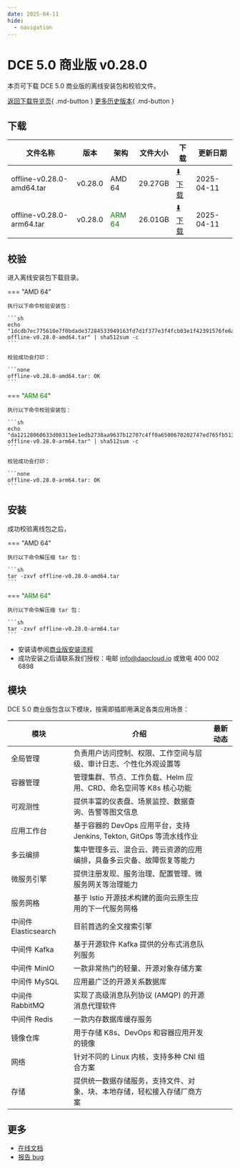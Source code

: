 ```yaml
---
date: 2025-04-11
hide:
  - navigation
---
```


# DCE 5.0 商业版 v0.28.0

本页可下载 DCE 5.0 商业版的离线安装包和校验文件。

[返回下载导览页](../index.md#_2){ .md-button } [更多历史版本](./dce5-installer-history.md){ .md-button }

## 下载

| 文件名称 | 版本 | 架构 | 文件大小 | 下载 | 更新日期 |
| ------- | --- | ---- | ------ | --- | ------- |
| offline-v0.28.0-amd64.tar | v0.28.0 | AMD 64 | 29.27GB | [:arrow_down: 下载](https://qiniu-download-public.daocloud.io/DaoCloud_Enterprise/dce5/offline-v0.28.0-amd64.tar) | 2025-04-11 |
| offline-v0.28.0-arm64.tar | v0.28.0 | <font color="green">ARM 64</font> | 26.01GB | [:arrow_down: 下载](https://qiniu-download-public.daocloud.io/DaoCloud_Enterprise/dce5/offline-v0.28.0-arm64.tar) | 2025-04-11 |

## 校验

进入离线安装包下载目录。

=== "AMD 64"

    执行以下命令校验安装包：

    ```sh
    echo "1dcdb7ec775610e7f0bdade37284533949163fd7d1f377e3f4fcb03e1f42391576fe6afbab928ded6368899c7d4d94e9e6d3dd4e5ab0c9a17750be676b2bd7fa  offline-v0.28.0-amd64.tar" | sha512sum -c
    ```

    校验成功会打印：

    ```none
    offline-v0.28.0-amd64.tar: OK
    ```

=== "<font color="green">ARM 64</font>"

    执行以下命令校验安装包：

    ```sh
    echo "da12128060633d08313ee1edb2738aa9637b12707c4ff0a6500670202747ed765fb513124ba826a19427adcf1f78103afa124de59ee91c00f6c869cb7876b10a  offline-v0.28.0-arm64.tar" | sha512sum -c
    ```

    校验成功会打印：

    ```none
    offline-v0.28.0-arm64.tar: OK
    ```

## 安装

成功校验离线包之后，

=== "AMD 64"

    执行以下命令解压缩 tar 包：

    ```sh
    tar -zxvf offline-v0.28.0-amd64.tar
    ```

=== "<font color="green">ARM 64</font>"

    执行以下命令解压缩 tar 包：

    ```sh
    tar -zxvf offline-v0.28.0-arm64.tar
    ```

- 安装请参阅[商业版安装流程](../../install/commercial/start-install.md)
- 成功安装之后请联系我们授权：电邮 info@daocloud.io 或致电 400 002 6898

## 模块

DCE 5.0 商业版包含以下模块，按需即插即用满足各类应用场景：

| 模块 | 介绍 | 最新动态 |
| ---- | --- | ------ |
| 全局管理 | 负责用户访问控制、权限、工作空间与层级、审计日志、个性化外观设置等 | [](../../ghippo/intro/release-notes.md#) |
| 容器管理 | 管理集群、节点、工作负载、Helm 应用、CRD、命名空间等 K8s 核心功能 | [](../../kpanda/intro/release-notes.md#) |
| 可观测性 | 提供丰富的仪表盘、场景监控、数据查询、告警等图文信息 | [](../../insight/intro/release-notes.md#) |
| 应用工作台 | 基于容器的 DevOps 应用平台，支持 Jenkins, Tekton, GitOps 等流水线作业 | [](../../amamba/intro/release-notes.md#) |
| 多云编排 | 集中管理多云、混合云、跨云资源的应用编排，具备多云灾备、故障恢复等能力 | [](../../kairship/intro/release-notes.md#) |
| 微服务引擎 | 提供注册发现、服务治理、配置管理、微服务网关等治理能力 | [](../../skoala/intro/release-notes.md#) |
| 服务网格 | 基于 Istio 开源技术构建的面向云原生应用的下一代服务网格 | [](../../mspider/intro/release-notes.md#) |
| 中间件 Elasticsearch | 目前首选的全文搜索引擎 | [](../../middleware/elasticsearch/release-notes.md#) |
| 中间件 Kafka | 基于开源软件 Kafka 提供的分布式消息队列服务 | [](../../middleware/kafka/release-notes.md#) |
| 中间件 MinIO | 一款非常热门的轻量、开源对象存储方案 | [](../../middleware/minio/release-notes.md#) |
| 中间件 MySQL | 应用最广泛的开源关系数据库 | [](../../middleware/mysql/release-notes.md#) |
| 中间件 RabbitMQ | 实现了高级消息队列协议 (AMQP) 的开源消息代理软件 | [](../../middleware/rabbitmq/release-notes.md#) |
| 中间件 Redis | 一款内存数据库缓存服务 | [](../../middleware/redis/release-notes.md#) |
| 镜像仓库 | 用于存储 K8s、DevOps 和容器应用开发的镜像 | [](../../kangaroo/intro/release-notes.md) |
| 网络 | 针对不同的 Linux 内核，支持多种 CNI 组合方案 | [](../../network/intro/release-notes.md) |
| 存储 | 提供统一数据存储服务，支持文件、对象、块、本地存储，轻松接入存储厂商方案 | [](../../storage/hwameistor/release-notes.md) |

## 更多

- [在线文档](../../dce/index.md)
- [报告 bug](https://github.com/DaoCloud/DaoCloud-docs/issues)
